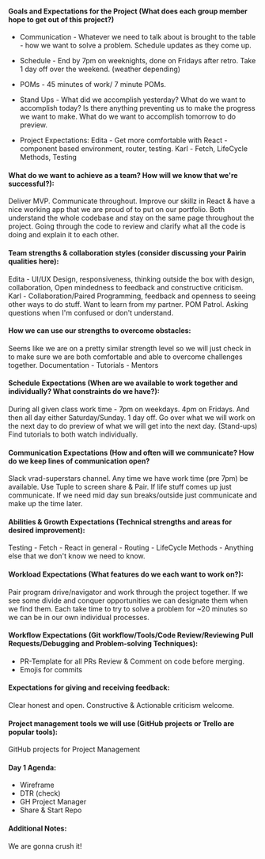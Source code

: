 #### Goals and Expectations for the Project (What does each group member hope to get out of this project?)

* Communication - Whatever we need to talk about is brought to the table - how we want to solve a problem.  Schedule updates as they come up.  

* Schedule - End by 7pm on weeknights, done on Fridays after retro.  Take 1 day off over the weekend.  (weather depending)

* POMs - 45 minutes of work/ 7 minute POMs.

* Stand Ups - What did we accomplish yesterday?  What do we want to accomplish today?  Is there anything preventing us to make the progress we want to make. What do we want to accomplish tomorrow to do preview.

* Project Expectations:
Edita - Get more comfortable with React - component based environment, router, testing.
Karl - Fetch, LifeCycle Methods, Testing

#### What do we want to achieve as a team? How will we know that we're successful?):

Deliver MVP.  Communicate throughout.  Improve our skillz in React & have a nice working app that we are proud of to put on our portfolio.  Both understand the whole codebase and stay on the same page throughout the project.  Going through the code to review and clarify what all the code is doing and explain it to each other.  


#### Team strengths & collaboration styles (consider discussing your Pairin qualities here):
Edita - UI/UX Design, responsiveness, thinking outside the box with design, collaboration, Open mindedness to feedback and constructive criticism.
Karl - Collaboration/Paired Programming, feedback and openness to seeing other ways to do stuff.  Want to learn from my partner.  POM Patrol.  Asking questions when I'm confused or don't understand.

#### How we can use our strengths to overcome obstacles:
Seems like we are on a pretty similar strength level so we will just check in to make sure we are both comfortable and able to overcome challenges together.  Documentation - Tutorials - Mentors

#### Schedule Expectations (When are we available to work together and individually? What constraints do we have?):
During all given class work time - 7pm on weekdays.  4pm on Fridays.  And then all day either Saturday/Sunday.  1 day off.
Go over what we will work on the next day to do preview of what we will get into the next day.  (Stand-ups) Find tutorials to both watch individually.

#### Communication Expectations (How and often will we communicate? How do we keep lines of communication open?
Slack vrad-superstars channel.  Any time we have work time (pre 7pm) be available.  Use Tuple to screen share & Pair.  If life stuff comes up just communicate.  If we need mid day sun breaks/outside just communicate and make up the time later.

#### Abilities & Growth Expectations (Technical strengths and areas for desired improvement):
Testing - Fetch - React in general - Routing - LifeCycle Methods - Anything else that we don't know we need to know.


#### Workload Expectations (What features do we each want to work on?):
Pair program drive/navigator and work through the project together.  If we see some divide and conquer opportunities we can designate them when we find them.  Each take time to try to solve a problem for ~20 minutes so we can be in our own individual processes.

#### Workflow Expectations (Git workflow/Tools/Code Review/Reviewing Pull Requests/Debugging and Problem-solving Techniques):
* PR-Template for all PRs Review & Comment on code before merging.
* Emojis for commits

#### Expectations for giving and receiving feedback:
Clear honest and open.  Constructive & Actionable criticism welcome.

#### Project management tools we will use (GitHub projects or Trello are popular tools):
GitHub projects for Project Management

#### Day 1 Agenda:
* Wireframe
* DTR (check)
* GH Project Manager
* Share & Start Repo

#### Additional Notes:
We are gonna crush it!
